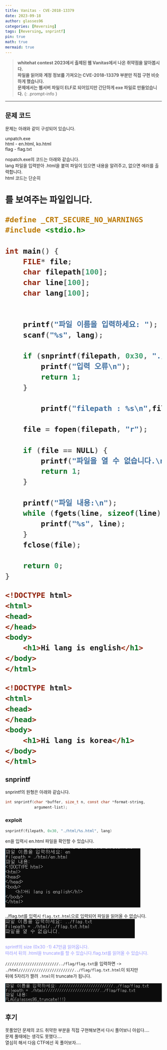 ```yaml
---
title: Vanitas - CVE-2018-13379
date: 2023-09-18
author: glasses96
categories: [Reversing]
tags: [Reversing, snprintf]
pin: true
math: true
mermaid: true
---
```


> **whitehat contest 2023에서 출제된 웹 Vanitas에서 나온 취약점을 알아봅시다.**  
> **파일을 읽어와 계정 정보를 가져오는 CVE-2018-13379 부분만 직접 구현 비슷하게 했습니다.**  
> **문제에서는 웹서버 파일이 ELF로 되어있지만 간단하게 exe 파일로 만들었습니다.**
{: .prompt-info }

---

## 문제 코드
문제는 아래와 같이 구성되어 있습니다.

unpatch.exe  
html - en.html, ko.html  
flag - flag.txt  

nopatch.exe의 코드는 아래와 같습니다.  
lang 파일을 입력받아 .html을 붙여 파일이 있으면 내용을 알려주고, 없으면 에러를 출력합니다.  
html 코드는 단순히 <h1>를 보여주는 파일입니다.

```c
#define _CRT_SECURE_NO_WARNINGS
#include <stdio.h>

int main() {
    FILE* file;
    char filepath[100];
    char line[100];
    char lang[100];


    printf("파일 이름을 입력하세요: ");
    scanf("%s", lang);

    if (snprintf(filepath, 0x30, "./html/%s.html", lang) <= 0) {
        printf("입력 오류\n");
        return 1;
    }

		printf("filepath : %s\n",filename);

    file = fopen(filepath, "r");

    if (file == NULL) {
        printf("파일을 열 수 없습니다.\n");
        return 1;
    }

    printf("파일 내용:\n");
    while (fgets(line, sizeof(line), file) != NULL) {
        printf("%s", line);
    }
    fclose(file);

    return 0;
}
```

```html
<!DOCTYPE html>
<html>
<head>
</head>
<body>
    <h1>Hi lang is english</h1>
</body>
</html>
```

```html
<!DOCTYPE html>
<html>
<head>
</head>
<body>
    <h1>Hi lang is korea</h1>
</body>
</html>
```

## snprintf
snprintf의 원형은 아래와 같습니다.
```c
int snprintf(char *buffer, size_t n, const char *format-string,
             argument-list);
```

### exploit

```c
snprintf(filepath, 0x30, "./html/%s.html", lang)
```

en을 입력시 en.html 파일을 확인할 수 있습니다.

![1](/assets/post/37/1.png)

../flag.txt를 입력시 `flag.txt.html`으로 입력되어 파일을 읽어올 수 없습니다.
![2](/assets/post/37/2.png)

<span style="color:#9999FF"> sprintf의 size (0x30 -1) 47만큼 읽어옵니다.   
따라서 뒤의 .html을 truncate를 할 수 있습니다.flag.txt를 읽어올 수 있습니다.</span>

`////////////////////////../flag/flag.txt`을 입력하면 -> `./html/////////////////////////../flag/flag.txt.html`이 되지만  
뒤에 5자리가 짤려 `.html`이 truncate가 됩니다.

![3](/assets/post/37/3.png)

## 후기
못풀었던 문제의 코드 취약한 부분을 직접 구현해보면서 다시 풀어보니 아쉽다....  
문제 풀때에는 생각도 못했다....  
열심히 해서 다음 CTF에선 꼭 풀어보자....